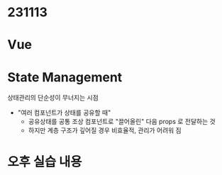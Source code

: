 # 231113
# Vue
# State Management

상태관리의 단순성이 무너지는 시점
- "여러 컴포넌트가 상태를 공유할 때"
  - 공유상태를 공통 조상 컴포넌트로 "끌어올린" 다음 props 로 전달하는 것
  - 하지만 계층 구조가 깊어질 경우 비효율적, 관리가 어려워 짐

# 오후 실습 내용
